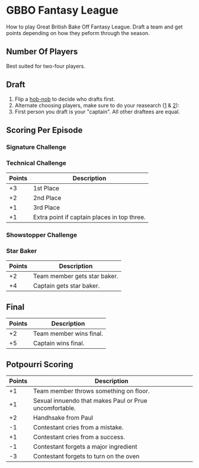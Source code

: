 # GBBO Fantasy League
How to play Great British Bake Off Fantasy League. Draft a team and get points depending on how they peform through the season.

## Number Of Players
Best suited for two-four players.

## Draft
1. Flip a [hob-nob](https://en.wikipedia.org/wiki/Hobnob_biscuit) to decide who drafts first.
2. Alternate choosing players, make sure to do your reasearch ([1](https://thegreatbritishbakeoff.co.uk/meet-class-2018/) & [2](https://en.wikipedia.org/wiki/The_Great_British_Bake_Off_(series_9))):
3. First person you draft is your "captain". All other draftees are equal.

## Scoring Per Episode

### Signature Challenge

### Technical Challenge
| Points | Description |
| --- | --- |
| +3 | 1st Place |
| +2 | 2nd Place |
| +1 | 3rd Place |
| +1 | Extra point if captain places in top three. |

### Showstopper Challenge

### Star Baker
| Points | Description |
| --- | --- |
| +2 | Team member gets star baker. |
| +4 | Captain gets star baker. |


## Final
| Points | Description |
| --- | --- |
| +2 | Team member wins final. |
| +5 | Captain wins final. |



## Potpourri Scoring
| Points | Description |
| --- | --- |
| +1 | Team member throws something on floor. |
| +1 | Sexual innuendo that makes Paul or Prue uncomfortable. |
| +2 | Handhsake from Paul |
| -1 | Contestant cries from a mistake. |
| +1 | Contestant cries from a success. |
| -1 | Contestant forgets a major ingredient |
| -3 | Contestant forgets to turn on the oven |


